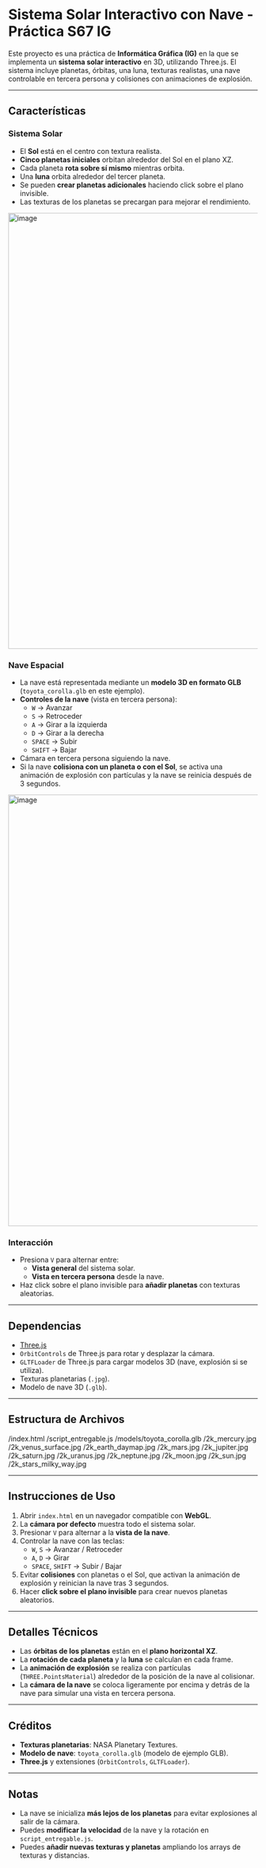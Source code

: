 # Sistema Solar Interactivo con Nave - Práctica S67 IG

Este proyecto es una práctica de **Informática Gráfica (IG)** en la que se implementa un **sistema solar interactivo** en 3D, utilizando Three.js. El sistema incluye planetas, órbitas, una luna, texturas realistas, una nave controlable en tercera persona y colisiones con animaciones de explosión.

---

## Características

### Sistema Solar

- El **Sol** está en el centro con textura realista.
- **Cinco planetas iniciales** orbitan alrededor del Sol en el plano XZ.
- Cada planeta **rota sobre sí mismo** mientras orbita.
- Una **luna** orbita alrededor del tercer planeta.
- Se pueden **crear planetas adicionales** haciendo click sobre el plano invisible.
- Las texturas de los planetas se precargan para mejorar el rendimiento.

<img width="1892" height="879" alt="image" src="https://github.com/user-attachments/assets/8ff843ab-11e8-42c6-9809-08289699e8da" />


### Nave Espacial

- La nave está representada mediante un **modelo 3D en formato GLB** (`toyota_corolla.glb` en este ejemplo).
- **Controles de la nave** (vista en tercera persona):
  - `W` → Avanzar
  - `S` → Retroceder
  - `A` → Girar a la izquierda
  - `D` → Girar a la derecha
  - `SPACE` → Subir
  - `SHIFT` → Bajar
- Cámara en tercera persona siguiendo la nave.
- Si la nave **colisiona con un planeta o con el Sol**, se activa una animación de explosión con partículas y la nave se reinicia después de 3 segundos.

<img width="1900" height="870" alt="image" src="https://github.com/user-attachments/assets/26f4c5a8-b830-448a-afcf-38902dad009d" />


### Interacción

- Presiona `V` para alternar entre:
  - **Vista general** del sistema solar.
  - **Vista en tercera persona** desde la nave.
- Haz click sobre el plano invisible para **añadir planetas** con texturas aleatorias.

---

## Dependencias

- [Three.js](https://threejs.org/)
- `OrbitControls` de Three.js para rotar y desplazar la cámara.
- `GLTFLoader` de Three.js para cargar modelos 3D (nave, explosión si se utiliza).
- Texturas planetarias (`.jpg`).
- Modelo de nave 3D (`.glb`).

---

## Estructura de Archivos
/index.html
/script_entregable.js
/models/toyota_corolla.glb
/2k_mercury.jpg
/2k_venus_surface.jpg
/2k_earth_daymap.jpg
/2k_mars.jpg
/2k_jupiter.jpg
/2k_saturn.jpg
/2k_uranus.jpg
/2k_neptune.jpg
/2k_moon.jpg
/2k_sun.jpg
/2k_stars_milky_way.jpg

---

## Instrucciones de Uso

1. Abrir `index.html` en un navegador compatible con **WebGL**.
2. La **cámara por defecto** muestra todo el sistema solar.
3. Presionar `V` para alternar a la **vista de la nave**.
4. Controlar la nave con las teclas:
   - `W`, `S` → Avanzar / Retroceder
   - `A`, `D` → Girar
   - `SPACE`, `SHIFT` → Subir / Bajar
5. Evitar **colisiones** con planetas o el Sol, que activan la animación de explosión y reinician la nave tras 3 segundos.
6. Hacer **click sobre el plano invisible** para crear nuevos planetas aleatorios.

---

## Detalles Técnicos

- Las **órbitas de los planetas** están en el **plano horizontal XZ**.
- La **rotación de cada planeta** y la **luna** se calculan en cada frame.
- La **animación de explosión** se realiza con partículas (`THREE.PointsMaterial`) alrededor de la posición de la nave al colisionar.
- La **cámara de la nave** se coloca ligeramente por encima y detrás de la nave para simular una vista en tercera persona.

---

## Créditos

- **Texturas planetarias**: NASA Planetary Textures.
- **Modelo de nave**: `toyota_corolla.glb` (modelo de ejemplo GLB).
- **Three.js** y extensiones (`OrbitControls`, `GLTFLoader`).

---

## Notas

- La nave se inicializa **más lejos de los planetas** para evitar explosiones al salir de la cámara.
- Puedes **modificar la velocidad** de la nave y la rotación en `script_entregable.js`.
- Puedes **añadir nuevas texturas y planetas** ampliando los arrays de texturas y distancias.

